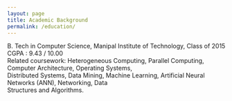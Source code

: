 ```yaml
---
layout: page
title: Academic Background
permalink: /education/
---
```


B. Tech in Computer Science, Manipal Institute of Technology, Class of 2015 </br>
CGPA : 9.43 / 10.00 </br>
Related coursework: Heterogeneous Computing, Parallel Computing, Computer Architecture, Operating Systems,</br>
Distributed Systems, Data Mining, Machine Learning, Artificial Neural Networks (ANN), Networking, Data </br>
Structures and Algorithms.</br>



